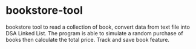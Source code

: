 # bookstore-tool
bookstore tool to read a collection of book, convert data from text file into DSA Linked List.
The program is able to simulate a random purchase of books then calculate the total price.
Track and save book feature.
